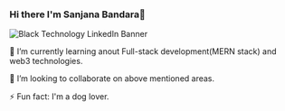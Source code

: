 ### Hi there I'm Sanjana Bandara👋

<!--
**sanjshine99/sanjshine99** is a ✨ _special_ ✨ repository because its `README.md` (this file) appears on your GitHub profile.

Here are some ideas to get you started:

- 🔭 I’m currently working on ...
- 🌱 I’m currently learning ...
- 👯 I’m looking to collaborate on ...
- 🤔 I’m looking for help with ...
- 💬 Ask me about ...
- 📫 How to reach me: ...
- 😄 Pronouns: ...
- ⚡ Fun fact: ...
-->

![Black Technology LinkedIn Banner](https://user-images.githubusercontent.com/78193662/222885811-dd9cc1c4-f1a3-4594-b444-37df8d4ca778.png)

🌱 I’m currently learning anout Full-stack development(MERN stack) and web3 technologies.   

👯 I’m looking to collaborate on above mentioned areas.   

⚡ Fun fact: I'm a dog lover.
